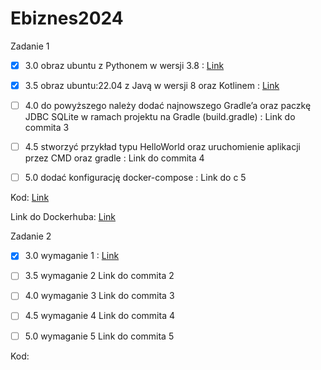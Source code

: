 # Ebiznes2024

Zadanie 1

- [x] 3.0 obraz ubuntu z Pythonem w wersji 3.8 : [Link](https://github.com/Maciej01032001/Ebiznes2024/commit/76f0b9e92faadd15be97d25b4790b8656ad0cfb8
)
- [x] 3.5 obraz ubuntu:22.04 z Javą w wersji 8 oraz Kotlinem : [Link](https://github.com/Maciej01032001/Ebiznes2024/commit/9b5506fcf80401843e6bede13641ffa05ded5045)

- [ ] 4.0 do powyższego należy dodać najnowszego Gradle’a oraz paczkę JDBC SQLite w ramach projektu na Gradle (build.gradle) :  Link do commita 3

- [ ] 4.5 stworzyć przykład typu HelloWorld oraz uruchomienie aplikacji przez CMD oraz gradle : Link do commita 4

- [ ] 5.0 dodać konfigurację docker-compose : Link do c 5

Kod: [Link](https://github.com/Maciej01032001/Ebiznes2024/tree/main/Zadanie1)

Link do Dockerhuba: [Link](https://hub.docker.com/r/maciejb2001/nowy_build)


Zadanie 2

- [x] 3.0 wymaganie 1 : [Link](https://github.com/Maciej01032001/Ebiznes2024/commit/fb287ddc7a59d3128b218f30c66b777ffa07f242)

- [ ] 3.5 wymaganie 2 Link do commita 2

- [ ] 4.0 wymaganie 3 Link do commita 3

- [ ] 4.5 wymaganie 4 Link do commita 4

- [ ] 5.0 wymaganie 5 Link do commita 5

Kod: 
